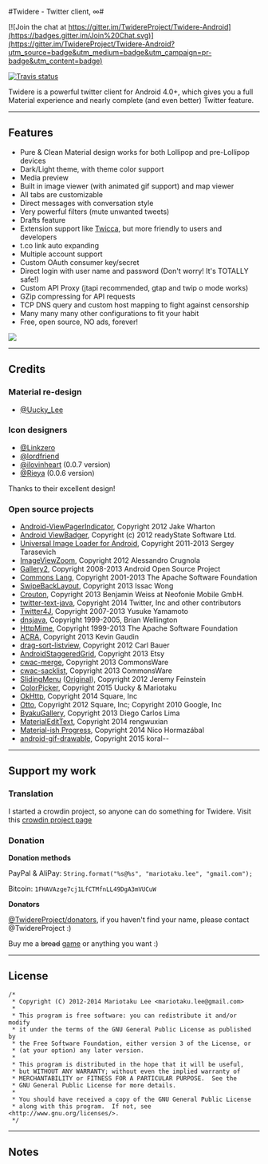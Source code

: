 #Twidere - Twitter client, ∞#

[![Join the chat at https://gitter.im/TwidereProject/Twidere-Android](https://badges.gitter.im/Join%20Chat.svg)](https://gitter.im/TwidereProject/Twidere-Android?utm_source=badge&utm_medium=badge&utm_campaign=pr-badge&utm_content=badge)

[![Travis status](https://api.travis-ci.org/TwidereProject/Twidere-Android.png)](https://travis-ci.org/TwidereProject/Twidere-Android/)

Twidere is a powerful twitter client for Android 4.0+, which gives you a full Material experience and nearly complete (and even better) Twitter feature.

---

## Features ##

* Pure & Clean Material design works for both Lollipop and pre-Lollipop devices
* Dark/Light theme, with theme color support
* Media preview
* Built in image viewer (with animated gif support) and map viewer
* All tabs are customizable
* Direct messages with conversation style
* Very powerful filters (mute unwanted tweets)
* Drafts feature
* Extension support like [Twicca](http://twicca.r246.jp/), but more friendly to users and developers
* t.co link auto expanding
* Multiple account support
* Custom OAuth consumer key/secret
* Direct login with user name and password (Don't worry! It's TOTALLY safe!)
* Custom API Proxy (jtapi recommended, gtap and twip o mode works)
* GZip compressing for API requests
* TCP DNS query and custom host mapping to fight against censorship
* Many many many other configurations to fit your habit
* Free, open source, NO ads, forever!

<a href="https://play.google.com/store/apps/details?id=org.mariotaku.twidere"><img src="http://www.android.com/images/brand/get_it_on_play_logo_large.png"/></a>

---

## Credits ##

### Material re-design ###

* [@Uucky_Lee](https://twitter.com/Uucky_Lee)

### Icon designers ###

* [@Linkzero](https://twitter.com/Linkzero)
* [@lordfriend](https://twitter.com/lordfriend)
* [@ilovinheart](https://twitter.com/ilovinheart) (0.0.7 version)
* [@Rieya](https://twitter.com/Rieya) (0.0.6 version)

Thanks to their excellent design!

### Open source projects ###

* [Android-ViewPagerIndicator](https://github.com/JakeWharton/Android-ViewPagerIndicator/), Copyright 2012 Jake Wharton
* [Android ViewBadger](https://github.com/jgilfelt/android-viewbadger), Copyright (c) 2012 readyState Software Ltd.
* [Universal Image Loader for Android](https://github.com/nostra13/Android-Universal-Image-Loader), Copyright 2011-2013 Sergey Tarasevich
* [ImageViewZoom](https://github.com/sephiroth74/ImageViewZoom), Copyright 2012 Alessandro Crugnola
* [Gallery2](https://android.googlesource.com/platform/packages/apps/Gallery2), Copyright 2008-2013 Android Open Source Project
* [Commons Lang](http://commons.apache.org/proper/commons-lang/), Copyright 2001-2013 The Apache Software Foundation
* [SwipeBackLayout](https://github.com/Issacw0ng/SwipeBackLayout), Copyright 2013 Issac Wong
* [Crouton](https://github.com/keyboardsurfer/Crouton), Copyright 2013 Benjamin Weiss at Neofonie Mobile GmbH.
* [twitter-text-java](https://github.com/twitter/twitter-text), Copyright 2014 Twitter, Inc and other contributors
* [Twitter4J](https://github.com/yusuke/twitter4j), Copyright 2007-2013 Yusuke Yamamoto
* [dnsjava](http://www.xbill.org/dnsjava/), Copyright 1999-2005, Brian Wellington
* [HttpMime](http://hc.apache.org/httpcomponents-client-ga/httpmime/), Copyright 1999-2013 The Apache Software Foundation
* [ACRA](http://github.com/ACRA/acra), Copyright 2013 Kevin Gaudin
* [drag-sort-listview](https://github.com/bauerca/drag-sort-listview), Copyright 2012 Carl Bauer
* [AndroidStaggeredGrid](https://github.com/etsy/AndroidStaggeredGrid), Copyright 2013 Etsy
* [cwac-merge](https://github.com/commonsguy/cwac-merge), Copyright 2013 CommonsWare
* [cwac-sacklist](https://github.com/commonsguy/cwac-sacklist), Copyright 2013 CommonsWare
* [SlidingMenu](https://github.com/mariotaku/SlidingMenu) ([Original](https://github.com/jfeinstein10/SlidingMenu)), Copyright 2012 Jeremy Feinstein
* [ColorPicker](https://github.com/uucky/ColorPicker-Android), Copyright 2015 Uucky & Mariotaku
* [OkHttp](https://github.com/square/okhttp), Copyright 2014 Square, Inc
* [Otto](https://github.com/square/otto), Copyright 2012 Square, Inc; Copyright 2010 Google, Inc
* [ByakuGallery](https://github.com/diegocarloslima/ByakuGallery), Copyright 2013 Diego Carlos Lima
* [MaterialEditText](https://github.com/rengwuxian/MaterialEditText), Copyright 2014 rengwuxian
* [Material-ish Progress](https://github.com/pnikosis/materialish-progress), Copyright 2014 Nico Hormazábal
* [android-gif-drawable](https://github.com/koral--/android-gif-drawable/), Copyright 2015 koral--

---

## Support my work ##

### Translation ###

I started a crowdin project, so anyone can do something for Twidere. Visit this [crowdin project page](http://crowdin.net/project/twidere)

### Donation ###

**Donation methods**

PayPal & AliPay: `String.format("%s@%s", "mariotaku.lee", "gmail.com");`

Bitcoin: `1FHAVAzge7cj1LfCTMfnLL49DgA3mVUCuW`

**Donators**

[@TwidereProject/donators](https://twitter.com/TwidereProject/lists/donators), if you haven't find your name, please contact @TwidereProject :)

Buy me a ~~bread~~ [game](http://steamcommunity.com/id/mariotaku/wishlist) or anything you want :)

---

## License ##


    /*
     * Copyright (C) 2012-2014 Mariotaku Lee <mariotaku.lee@gmail.com>
     *
     * This program is free software: you can redistribute it and/or modify
     * it under the terms of the GNU General Public License as published by
     * the Free Software Foundation, either version 3 of the License, or
     * (at your option) any later version.
     *
     * This program is distributed in the hope that it will be useful,
     * but WITHOUT ANY WARRANTY; without even the implied warranty of
     * MERCHANTABILITY or FITNESS FOR A PARTICULAR PURPOSE.  See the
     * GNU General Public License for more details.
     *
     * You should have received a copy of the GNU General Public License
     * along with this program.  If not, see <http://www.gnu.org/licenses/>.
     */

---

## Notes ##
